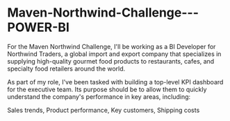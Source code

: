# Maven-Northwind-Challenge---POWER-BI

For the Maven Northwind Challenge, I'll be working as a BI Developer for Northwind Traders, a global import and export company that specializes in supplying high-quality gourmet food products to restaurants, cafes, and specialty food retailers around the world.

As part of my role, I've been tasked with building a top-level KPI dashboard for the executive team. Its purpose should be to allow them to quickly understand the company's performance in key areas, including:

Sales trends, 
Product performance, 
Key customers, 
Shipping costs

